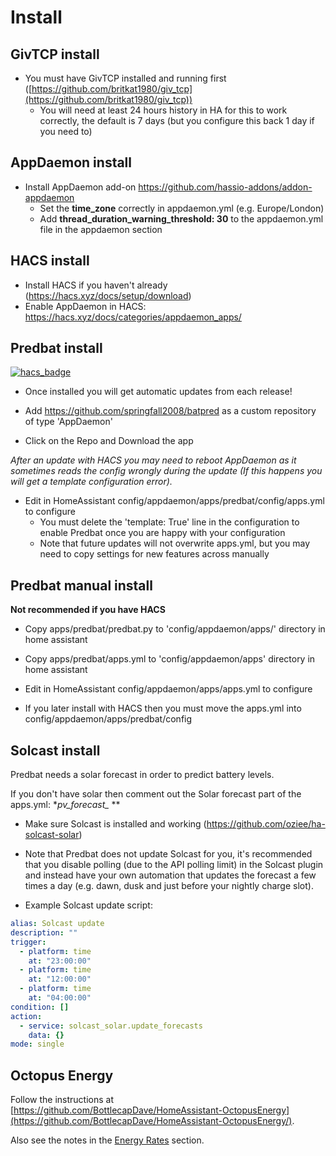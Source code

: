 # Install

## GivTCP install

- You must have GivTCP installed and running first ([https://github.com/britkat1980/giv_tcp](https://github.com/britkat1980/giv_tcp))
    - You will need at least 24 hours history in HA for this to work correctly, the default is 7 days (but you configure this back 1 day if you need to)

## AppDaemon install

- Install AppDaemon add-on https://github.com/hassio-addons/addon-appdaemon
    - Set the **time_zone** correctly in appdaemon.yml (e.g. Europe/London)
    - Add **thread_duration_warning_threshold: 30** to the appdaemon.yml file in the appdaemon section

## HACS install

- Install HACS if you haven't already (https://hacs.xyz/docs/setup/download)
- Enable AppDaemon in HACS: https://hacs.xyz/docs/categories/appdaemon_apps/

## Predbat install

[![hacs_badge](https://img.shields.io/badge/HACS-Default-41BDF5.svg?style=for-the-badge)](https://github.com/hacs/integration)

- Once installed you will get automatic updates from each release!

- Add https://github.com/springfall2008/batpred as a custom repository of type 'AppDaemon'
- Click on the Repo and Download the app

*After an update with HACS you may need to reboot AppDaemon as it sometimes reads the config wrongly during the update (If this happens you will get a template configuration error).*

- Edit in HomeAssistant config/appdaemon/apps/predbat/config/apps.yml to configure
    - You must delete the 'template: True' line in the configuration to enable Predbat once you are happy with your configuration
    - Note that future updates will not overwrite apps.yml, but you may need to copy settings for new features across manually

## Predbat manual install

**Not recommended if you have HACS**

- Copy apps/predbat/predbat.py to 'config/appdaemon/apps/' directory in home assistant
- Copy apps/predbat/apps.yml to 'config/appdaemon/apps' directory in home assistant
- Edit in HomeAssistant config/appdaemon/apps/apps.yml to configure

- If you later install with HACS then you must move the apps.yml into config/appdaemon/apps/predbat/config

## Solcast install

Predbat needs a solar forecast in order to predict battery levels.

If you don't have solar then comment out the Solar forecast part of the apps.yml: **pv_forecast_* **

- Make sure Solcast is installed and working (https://github.com/oziee/ha-solcast-solar)
 
- Note that Predbat does not update Solcast for you, it's recommended that you disable polling (due to the API polling limit) in the Solcast plugin and instead have your own automation that updates the forecast a few times a day (e.g. dawn, dusk and just before your nightly charge slot).

- Example Solcast update script:

```yaml
alias: Solcast update
description: ""
trigger:
  - platform: time
    at: "23:00:00"
  - platform: time
    at: "12:00:00"
  - platform: time
    at: "04:00:00"
condition: []
action:
  - service: solcast_solar.update_forecasts
    data: {}
mode: single
```

## Octopus Energy

Follow the instructions at [https://github.com/BottlecapDave/HomeAssistant-OctopusEnergy](https://github.com/BottlecapDave/HomeAssistant-OctopusEnergy/).

Also see the notes in the [Energy Rates](energy-rates.md#octopus-energy-plugin) section.
